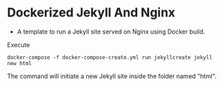 # Dockerized Jekyll And Nginx
 - A template to run a Jekyll site served on Nginx using Docker build. 
 
Execute 
```
docker-compose -f docker-compose-create.yml run jekyllcreate jekyll new html
```
The command will initiate a new Jekyll site inside the folder named "html".


